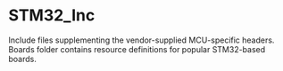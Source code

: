 # STM32_Inc
Include files supplementing the vendor-supplied MCU-specific headers.
Boards folder contains resource definitions for popular STM32-based boards.
